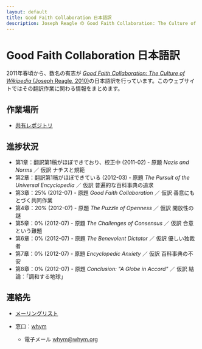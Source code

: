 ```yaml
---
layout: default
title: Good Faith Collaboration 日本語訳
description: Joseph Reagle の Good Faith Collaboration: The Culture of Wikipedia を日本語に翻訳 / translating Good Faith Collaboration: The Culture of Wikipedia into Japanese
---
```

# Good Faith Collaboration 日本語訳
2011年春頃から、数名の有志が [*Good Faith Collaboration: The Culture of Wikipedia* (Joseph Reagle, 2010)](http://reagle.org/joseph/2010/gfc/)の日本語訳を行っています。このウェブサイトではその翻訳作業に関わる情報をまとめます。

## 作業場所
* [共有レポジトリ](https://github.com/good-faith-collaboration-ja)

## 進捗状況
* 第1章：翻訳第1稿がほぼできており、校正中 (2011-02) - 原題 *Nazis and Norms* ／ 仮訳 ナチスと規範
* 第2章：翻訳第1稿がほぼできている (2012-03) - 原題 *The Pursuit of the Universal Encyclopedia* ／ 仮訳 普遍的な百科事典の追求
* 第3章：25% (2012-07) - 原題 *Good Faith Collaboration* ／ 仮訳 善意にもとづく共同作業
* 第4章：20% (2012-07) - 原題 *The Puzzle of Openness* ／ 仮訳 開放性の謎
* 第5章：0% (2012-07) - 原題 *The Challenges of Consensus* ／ 仮訳 合意という難題
* 第6章：0% (2012-07) - 原題 *The Benevolent Dictator* ／ 仮訳 優しい独裁者
* 第7章：0% (2012-07) - 原題 *Encyclopedic Anxiety* ／ 仮訳 百科事典の不安
* 第8章：0% (2012-07) - 原題 *Conclusion: "A Globe in Accord"* ／ 仮訳 結論：「調和する地球」


## 連絡先
 * [メーリングリスト](http://groups.google.com/group/gfc-ja)
 * 窓口：[whym](https://github.com/whym)
   
   * 電子メール whym@whym.org
